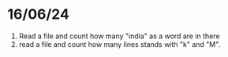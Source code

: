 # 16/06/24
1. Read a file and count how many "india" as a word are in there
2. read a file and count how many lines stands with "k" and "M".

